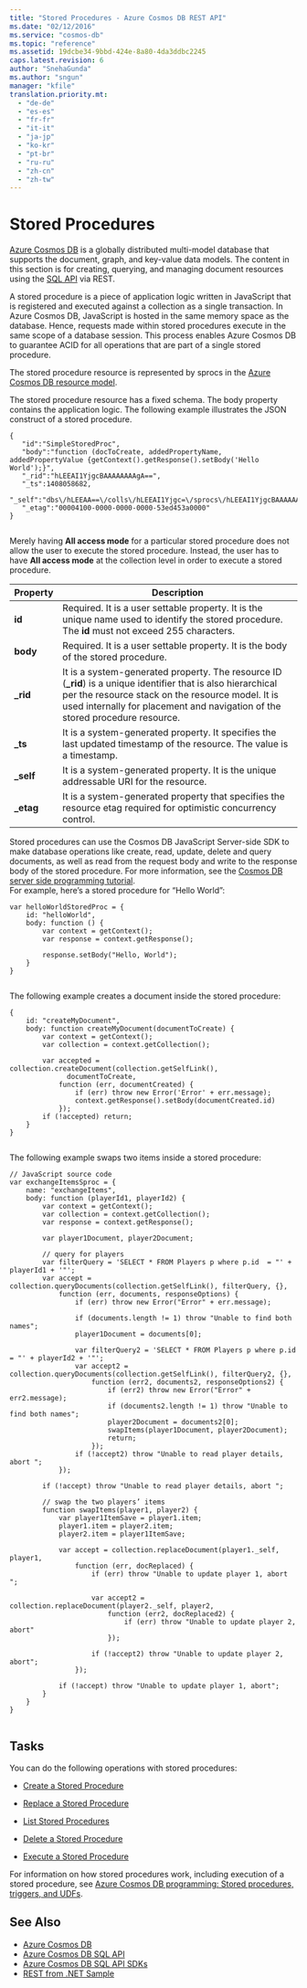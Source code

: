 ```yaml
---
title: "Stored Procedures - Azure Cosmos DB REST API"
ms.date: "02/12/2016"
ms.service: "cosmos-db"
ms.topic: "reference"
ms.assetid: 19dcbe34-9bbd-424e-8a80-4da3ddbc2245
caps.latest.revision: 6
author: "SnehaGunda"
ms.author: "sngun"
manager: "kfile"
translation.priority.mt: 
  - "de-de"
  - "es-es"
  - "fr-fr"
  - "it-it"
  - "ja-jp"
  - "ko-kr"
  - "pt-br"
  - "ru-ru"
  - "zh-cn"
  - "zh-tw"
---
```

# Stored Procedures
[Azure Cosmos DB](/azure/cosmos-db/introduction) is a globally distributed multi-model database that supports the document, graph, and key-value data models. The content in this section is for creating, querying, and managing document resources using the [SQL API](/azure/cosmos-db/sql-api-introduction) via REST.   

A stored procedure is a piece of application logic written in JavaScript that is registered and executed against a collection as a single transaction. In Azure Cosmos DB, JavaScript is hosted in the same memory space as the database. Hence, requests made within stored procedures execute in the same scope of a database session. This process enables Azure Cosmos DB to guarantee ACID for all operations that are part of a single stored procedure.  
  
The stored procedure resource is represented by sprocs in the [Azure Cosmos DB resource model](/azure/cosmos-db/sql-api-resources/).  
  
The stored procedure resource has a fixed schema. The body property contains the application logic. The following example illustrates the JSON construct of a stored procedure.  
  
```  
{    
   "id":"SimpleStoredProc",  
   "body":"function (docToCreate, addedPropertyName, addedPropertyValue {getContext().getResponse().setBody('Hello World');}",  
   "_rid":"hLEEAI1YjgcBAAAAAAAAgA==",  
   "_ts":1408058682,  
   "_self":"dbs\/hLEEAA==\/colls\/hLEEAI1Yjgc=\/sprocs\/hLEEAI1YjgcBAAAAAAAAgA==\/",  
   "_etag":"00004100-0000-0000-0000-53ed453a0000"  
}  
  
```  
  
 Merely having **All access mode** for a particular stored procedure does not allow the user to execute the stored procedure. Instead, the user has to have **All access mode** at the collection level in order to execute a stored procedure.  
  
|Property|Description|  
|--------------|-----------------|  
|**id**|Required. It is a user settable property. It is the unique name used to identify the stored procedure. The **id** must not exceed 255 characters.|  
|**body**|Required. It is a user settable property. It is the body of the stored procedure.|  
|**_rid**|It is a system-generated property. The resource ID (**_rid**) is a unique identifier that is also hierarchical per the resource stack on the resource model. It is used internally for placement and navigation of the stored procedure resource.|  
|**_ts**|It is a system-generated property. It specifies the last updated timestamp of the resource. The value is a timestamp.|  
|**_self**|It is a system-generated property. It is the unique addressable URI for the resource.|  
|**_etag**|It is a system-generated property that specifies the resource etag required for optimistic concurrency control.|  
  
Stored procedures can use the Cosmos DB JavaScript Server-side SDK to make database operations like create, read, update, delete and query documents, as well as read from the request body and write to the response body of the stored procedure. For more information, see the [Cosmos DB server side programming tutorial](/azure/cosmos-db/programming/).  
For example, here’s a stored procedure for “Hello World”:  
  
```  
var helloWorldStoredProc = {  
    id: "helloWorld",  
    body: function () {  
        var context = getContext();  
        var response = context.getResponse();  
  
        response.setBody("Hello, World");  
    }  
}  
  
```  
  
 The following example creates a document inside the stored procedure:  
  
```  
{  
    id: "createMyDocument",  
    body: function createMyDocument(documentToCreate) {  
        var context = getContext();  
        var collection = context.getCollection();  
  
        var accepted = collection.createDocument(collection.getSelfLink(),  
              documentToCreate,  
            function (err, documentCreated) {  
                if (err) throw new Error('Error' + err.message);  
                context.getResponse().setBody(documentCreated.id)  
            });  
        if (!accepted) return;  
    }  
}  
  
```  
  
The following example swaps two items inside a stored procedure:  
  
```  
// JavaScript source code  
var exchangeItemsSproc = {  
    name: "exchangeItems",  
    body: function (playerId1, playerId2) {  
        var context = getContext();  
        var collection = context.getCollection();  
        var response = context.getResponse();  
  
        var player1Document, player2Document;  
  
        // query for players  
        var filterQuery = 'SELECT * FROM Players p where p.id  = "' + playerId1 + '"';  
        var accept = collection.queryDocuments(collection.getSelfLink(), filterQuery, {},  
            function (err, documents, responseOptions) {  
                if (err) throw new Error("Error" + err.message);  
  
                if (documents.length != 1) throw "Unable to find both names";  
                player1Document = documents[0];  
  
                var filterQuery2 = 'SELECT * FROM Players p where p.id = "' + playerId2 + '"';  
                var accept2 = collection.queryDocuments(collection.getSelfLink(), filterQuery2, {},  
                    function (err2, documents2, responseOptions2) {  
                        if (err2) throw new Error("Error" + err2.message);  
                        if (documents2.length != 1) throw "Unable to find both names";  
                        player2Document = documents2[0];  
                        swapItems(player1Document, player2Document);  
                        return;  
                    });  
                if (!accept2) throw "Unable to read player details, abort ";  
            });  
  
        if (!accept) throw "Unable to read player details, abort ";  
  
        // swap the two players’ items  
        function swapItems(player1, player2) {  
            var player1ItemSave = player1.item;  
            player1.item = player2.item;  
            player2.item = player1ItemSave;  
  
            var accept = collection.replaceDocument(player1._self, player1,  
                function (err, docReplaced) {  
                    if (err) throw "Unable to update player 1, abort ";  
  
                    var accept2 = collection.replaceDocument(player2._self, player2,  
                        function (err2, docReplaced2) {  
                            if (err) throw "Unable to update player 2, abort"  
                        });  
  
                    if (!accept2) throw "Unable to update player 2, abort";  
                });  
  
            if (!accept) throw "Unable to update player 1, abort";  
        }  
    }  
}  
  
```  
  
## Tasks  
You can do the following operations with stored procedures:  
  
-   [Create a Stored Procedure](create-a-stored-procedure.md)  
  
-   [Replace a Stored Procedure](replace-a-stored-procedure.md)  
  
-   [List Stored Procedures](list-stored-procedures.md)  
  
-   [Delete a Stored Procedure](delete-a-stored-procedure.md)  
  
-   [Execute a Stored Procedure](execute-a-stored-procedure.md)  
  
 For information on how stored procedures work, including execution of a stored procedure, see [Azure Cosmos DB programming: Stored procedures, triggers, and UDFs](/azure/cosmos-db/stored-procedures-triggers-udfs).  
  
## See Also  
* [Azure Cosmos DB](https://docs.microsoft.com/azure/cosmos-db/introduction) 
* [Azure Cosmos DB SQL API](https://docs.microsoft.com/azure/cosmos-db/sql-api-introduction)   
* [Azure Cosmos DB SQL API SDKs](https://docs.microsoft.com/en-us/azure/cosmos-db/sql-api-sdk-dotnet)    
* [REST from .NET Sample](https://github.com/Azure/azure-documentdb-dotnet/tree/master/samples/rest-from-.net)  
  

